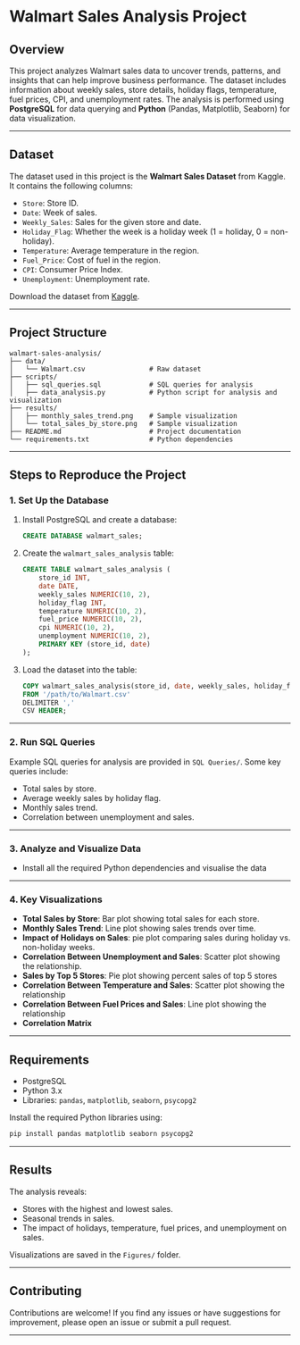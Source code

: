 # **Walmart Sales Analysis Project**

## **Overview**
This project analyzes Walmart sales data to uncover trends, patterns, and insights that can help improve business performance. The dataset includes information about weekly sales, store details, holiday flags, temperature, fuel prices, CPI, and unemployment rates. The analysis is performed using **PostgreSQL** for data querying and **Python** (Pandas, Matplotlib, Seaborn) for data visualization.

---

## **Dataset**
The dataset used in this project is the **Walmart Sales Dataset** from Kaggle. It contains the following columns:
- `Store`: Store ID.
- `Date`: Week of sales.
- `Weekly_Sales`: Sales for the given store and date.
- `Holiday_Flag`: Whether the week is a holiday week (1 = holiday, 0 = non-holiday).
- `Temperature`: Average temperature in the region.
- `Fuel_Price`: Cost of fuel in the region.
- `CPI`: Consumer Price Index.
- `Unemployment`: Unemployment rate.

Download the dataset from [Kaggle](https://www.kaggle.com/datasets/mikhail1681/walmart-sales/data).

---

## **Project Structure**
```
walmart-sales-analysis/
├── data/
│   └── Walmart.csv                # Raw dataset
├── scripts/
│   ├── sql_queries.sql            # SQL queries for analysis
│   ├── data_analysis.py           # Python script for analysis and visualization
├── results/
│   ├── monthly_sales_trend.png    # Sample visualization
│   └── total_sales_by_store.png   # Sample visualization
├── README.md                      # Project documentation
└── requirements.txt               # Python dependencies
```

---

## **Steps to Reproduce the Project**

### **1. Set Up the Database**
1. Install PostgreSQL and create a database:
   ```sql
   CREATE DATABASE walmart_sales;
   ```

2. Create the `walmart_sales_analysis` table:
   ```sql
   CREATE TABLE walmart_sales_analysis (
       store_id INT,
       date DATE,
       weekly_sales NUMERIC(10, 2),
       holiday_flag INT,
       temperature NUMERIC(10, 2),
       fuel_price NUMERIC(10, 2),
       cpi NUMERIC(10, 2),
       unemployment NUMERIC(10, 2),
       PRIMARY KEY (store_id, date)
   );
   ```

3. Load the dataset into the table:
   ```sql
   COPY walmart_sales_analysis(store_id, date, weekly_sales, holiday_flag, temperature, fuel_price, cpi, unemployment)
   FROM '/path/to/Walmart.csv'
   DELIMITER ','
   CSV HEADER;
   ```

---

### **2. Run SQL Queries**
Example SQL queries for analysis are provided in `SQL Queries/`. Some key queries include:
- Total sales by store.
- Average weekly sales by holiday flag.
- Monthly sales trend.
- Correlation between unemployment and sales.

---

### **3. Analyze and Visualize Data**
- Install all the required Python dependencies and visualise the data
---

### **4. Key Visualizations**
- **Total Sales by Store**: Bar plot showing total sales for each store.
- **Monthly Sales Trend**: Line plot showing sales trends over time.
- **Impact of Holidays on Sales**: pie plot comparing sales during holiday vs. non-holiday weeks.
- **Correlation Between Unemployment and Sales**: Scatter plot showing the relationship.
- **Sales by Top 5 Stores**: Pie plot showing percent sales of top 5 stores
- **Correlation Between Temperature and Sales**: Scatter plot showing the relationship
- **Correlation Between Fuel Prices and Sales**: Line plot showing the relationship
- **Correlation Matrix**

---

## **Requirements**
- PostgreSQL
- Python 3.x
- Libraries: `pandas`, `matplotlib`, `seaborn`, `psycopg2`

Install the required Python libraries using:
```bash
pip install pandas matplotlib seaborn psycopg2
```

---

## **Results**
The analysis reveals:
- Stores with the highest and lowest sales.
- Seasonal trends in sales.
- The impact of holidays, temperature, fuel prices, and unemployment on sales.

Visualizations are saved in the `Figures/` folder.

---

## **Contributing**
Contributions are welcome! If you find any issues or have suggestions for improvement, please open an issue or submit a pull request.

---
